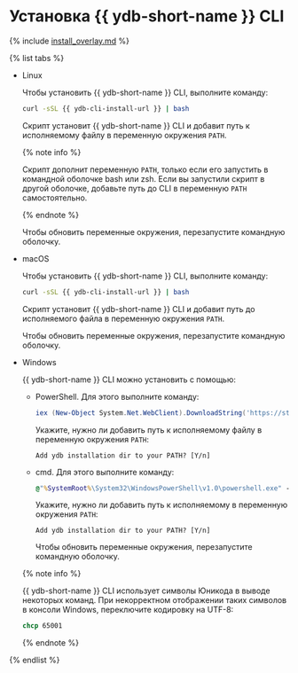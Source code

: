 # Установка {{ ydb-short-name }} CLI

{% include [install_overlay.md](install_overlay.md) %}

{% list tabs %}

- Linux
  
  Чтобы установить {{ ydb-short-name }} CLI, выполните команду:

  ```bash
  curl -sSL {{ ydb-cli-install-url }} | bash
  ```

  Скрипт установит {{ ydb-short-name }} CLI и добавит путь к исполняемому файлу в переменную окружения `PATH`.

  {% note info %}

  Скрипт дополнит переменную `PATH`, только если его запустить в командной оболочке bash или zsh. Если вы запустили скрипт в другой оболочке, добавьте путь до CLI в переменную `PATH` самостоятельно.

  {% endnote %}

  Чтобы обновить переменные окружения, перезапустите командную оболочку.

- macOS

  Чтобы установить {{ ydb-short-name }} CLI, выполните команду:

  ```bash
  curl -sSL {{ ydb-cli-install-url }} | bash
  ```

  Скрипт установит {{ ydb-short-name }} CLI и добавит путь до исполняемого файла в переменную окружения `PATH`.

  Чтобы обновить переменные окружения, перезапустите командную оболочку.

- Windows

  {{ ydb-short-name }} CLI можно установить с помощью:

  * PowerShell. Для этого выполните команду:

    ```powershell
    iex (New-Object System.Net.WebClient).DownloadString('https://storage.yandexcloud.net/yandexcloud-ydb/install.ps1')
    ```

    Укажите, нужно ли добавить путь к исполняемому файлу в переменную окружения `PATH`:

    ```text
    Add ydb installation dir to your PATH? [Y/n]
    ```

  * cmd. Для этого выполните команду:

    ```cmd
    @"%SystemRoot%\System32\WindowsPowerShell\v1.0\powershell.exe" -Command "iex ((New-Object System.Net.WebClient).DownloadString('https://storage.yandexcloud.net/yandexcloud-ydb/install.ps1'))"
    ```

    Укажите, нужно ли добавить путь к исполняемому в переменную окружения `PATH`:

    ```text
    Add ydb installation dir to your PATH? [Y/n]
    ```

    Чтобы обновить переменные окружения, перезапустите командную оболочку.

  {% note info %}

  {{ ydb-short-name }} CLI использует символы Юникода в выводе некоторых команд. При некорректном отображении таких символов в консоли Windows, переключите кодировку на UTF-8:

  ```cmd
  chcp 65001
  ```

  {% endnote %}

{% endlist %}
